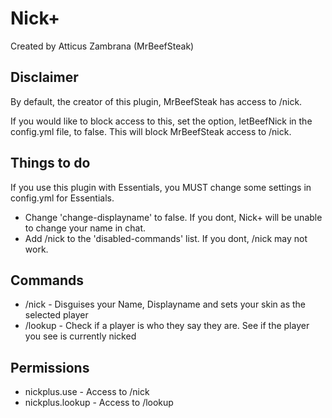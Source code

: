 # Nick+

Created by Atticus Zambrana (MrBeefSteak)

## Disclaimer

By default, the creator of this plugin, MrBeefSteak has access to /nick.

If you would like to block access to this, set the option, letBeefNick in the config.yml file, to false. This will block MrBeefSteak access to /nick.

## Things to do

If you use this plugin with Essentials, you MUST change some settings in config.yml for Essentials.

* Change 'change-displayname' to false. If you dont, Nick+ will be unable to change your name in chat.
* Add /nick to the 'disabled-commands' list. If you dont, /nick may not work.

## Commands

* /nick <Player> - Disguises your Name, Displayname and sets your skin as the selected player
* /lookup <Player> - Check if a player is who they say they are. See if the player you see is currently nicked

## Permissions

* nickplus.use - Access to /nick
* nickplus.lookup - Access to /lookup
